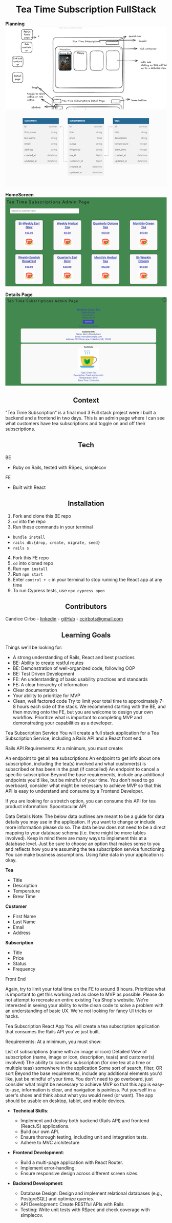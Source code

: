 <h1 align="center"> Tea Time Subscription FullStack </h1>

**Planning**
![wireframe](images/screenshot1.png)
![schema](images/screenshot2.png)

**HomeScreen**
![home_screenshot](images/Screenshot4.png)


**Details Page**
![details page](images/Screenshot3.png)


<h2 align="center"> Context </h2>

"Tea Time Subscription" is a final mod 3 Full stack project were I built a backend and a frontend in two days. This is an admin page where I can see what customers have tea subscriptions and toggle on and off their subscriptions.


<h2 align="center"> Tech </h2>

BE 
- Ruby on Rails, tested with RSpec, simplecov

FE 
- Built with React 

<h2 align="center"> Installation </h2>

1. Fork and clone this BE repo 
2. `cd` into the repo
2. Run these commands in your terminal
  - `bundle install`
  -  `rails db:{drop, create, migrate, seed}`
  -  `rails s`

4. Fork this FE repo
5. `cd` into cloned repo
6. Run `npm install`
7. Run `npm start`
8.  Enter `control + c` in your terminal to stop running the React app at any time
9. To run Cypress tests, use `npx cypress open`

<!-- This is where we will display the GIF (no more than 2 of functionality) -->

<h2 align="center"> Contributors </h2>

Candice Cirbo - [linkedin](https://www.linkedin.com/in/candicecirbo/) - [gitHub](https://github.com/CCirbo) - ccirbots@gmail.com


<h2 align="center"> Learning Goals </h2>

Things we'll be looking for:
- A strong understanding of Rails, React and best practices
- BE: Ability to create restful routes
- BE: Demonstration of well-organized code, following OOP
- BE: Test Driven Development
- FE: An understanding of basic usability practices and standards
- FE: A clear hierarchy of information
- Clear documentation
- Your ability to prioritize for MVP
- Clean, well factored code
Try to limit your total time to approximately 7-8 hours each side of the stack. We recommend starting with the BE, and then moving onto the FE, but you are welcome to design your own workflow. Prioritize what is important to completing MVP and demonstrating your capabilities as a developer.

Tea Subscription Service
You will create a full stack application for a Tea Subscription Service, including a Rails API and a React front end.

Rails API
Requirements:
At a minimum, you must create:

An endpoint to get all tea subscriptions
An endpoint to get info about one subscription, including the tea(s) involved and what customer(s) is subscribed or has been in the past (if cancelled)
An endpoint to cancel a specific subscription
Beyond the base requirements, include any additional endpoints you'd like, but be mindful of your time. You don't need to go overboard, consider what might be necessary to achieve MVP so that this API is easy to understand and consume by a Frontend Developer.

If you are looking for a stretch option, you can consume this API for tea product information: Spoontacular API

Data Details
Note: The below data outlines are meant to be a guide for data details you may use in the application. If you want to change or include more information please do so. The data below does not need to be a direct mapping to your database schema (i.e. there might be more tables involved). Keep in mind there are many ways to implement this at a database level. Just be sure to choose an option that makes sense to you and reflects how you are assuming the tea subscription service functioning. You can make business assumptions. Using fake data in your application is okay.

**Tea**

- Title
- Description
- Temperature
- Brew Time

**Customer**

- First Name
- Last Name
- Email
- Address

**Subscription**

- Title
- Price
- Status
- Frequency



Front End

Again, try to limit your total time on the FE to around 8 hours. Prioritize what is important to get this working and as close to MVP as possible. Please do not attempt to recreate an entire existing Tea Shop's website. We're interested in seeing your ability to write clean code to solve a problem with an understanding of basic UX. We're not looking for fancy UI tricks or hacks.

Tea Subscription React App
You will create a tea subscription application that consumes the Rails API you've just built.

Requirements:
At a minimum, you must show:

List of subscriptions (name with an image or icon)
Detailed View of subscription (name, image or icon, description, tea(s) and customer(s) involved)
The ability to cancel a subscription (for one tea at a time or multiple teas) somewhere in the application
Some sort of search, filter, OR sort
Beyond the base requirements, include any additional elements you'd like, just be mindful of your time. You don't need to go overboard, just consider what might be necessary to achieve MVP so that this app is easy-to-use, information is clear, and navigation is painless. Put yourself in a user's shoes and think about what you would need (or want). The app should be usable on desktop, tablet, and mobile devices.


- **Technical Skills**:
  - Implement and deploy both backend (Rails API) and frontend (ReactJS) applications.
  - Build our own API.
  - Ensure thorough testing, including unit and integration tests.
  - Adhere to MVC architecture 

- **Frontend Development**:
  - Build a multi-page application with React Router.
  - Implement error-handling.
  - Ensure responsive design across different screen sizes.

- **Backend Development**:
	- Database Design: Design and implement relational databases (e.g., PostgreSQL) and optimize queries.
	-	API Development: Create RESTful APIs with Rails 
	- Testing: Write unit tests with RSpec and check coverage with simplecov.



